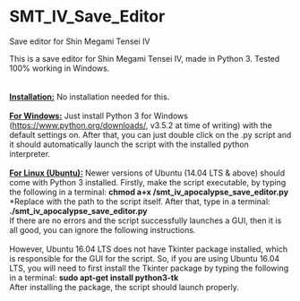 # SMT_IV_Save_Editor
Save editor for Shin Megami Tensei IV

This is a save editor for Shin Megami Tensei IV, made in Python 3. Tested 100% working in Windows.
<br/><br/><br/>
<b><u>Installation:</u></b>
No installation needed for this. 
<br/><br/>
<b><u>For Windows:</u></b>
Just install Python 3 for Windows (https://www.python.org/downloads/, v3.5.2 at time of writing) with the default settings on. After that, you can just double click on the .py script and it should automatically launch the script with the installed python interpreter.
<br/><br/>
<b><u>For Linux (Ubuntu):</u></b>
Newer versions of Ubuntu (14.04 LTS & above) should come with Python 3 installed. Firstly, make the script executable, by typing the following in a terminal: <b>chmod a+x <path to script>/smt_iv_apocalypse_save_editor.py</b>
<br/>
*Replace <path to script> with the path to the script itself.
After that, type in a terminal: <b>./smt_iv_apocalypse_save_editor.py</b>
<br/>
If there are no errors and the script successfully launches a GUI, then it is all good, you can ignore the following instructions.
<br/><br/>
However, Ubuntu 16.04 LTS does not have Tkinter package installed, which is responsible for the GUI for the script. So, if you are using Ubuntu 16.04 LTS, you will need to first install the Tkinter package by typing the following in a terminal: <b>sudo apt-get install python3-tk</b>
<br/>
After installing the package, the script should launch properly.

